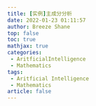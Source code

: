 ```yaml
---
title: [实例]主成分分析
date: 2022-01-23 01:11:57
author: Breeze Shane
top: false
toc: true
mathjax: true
categories: 
 - AritficialIntelligence
 - Mathematics
tags: 
 - Aritficial Intelligence
 - Mathematics
article: false
---
```

